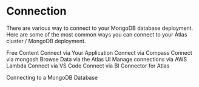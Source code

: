 # Connection

There are various way to connect to your MongoDB database deployment. Here are some of the most common ways you can connect to your Atlas cluster / MongoDB deployment. 

<ResourceGroupTitle>Free Content</ResourceGroupTitle>
<BadgeLink badgeText='Read' colorScheme="yellow" href='https://www.mongodb.com/docs/atlas/driver-connection/'>Connect via Your Application</BadgeLink>
<BadgeLink badgeText='Read' colorScheme="yellow" href='https://www.mongodb.com/docs/atlas/compass-connection/'>Connect via Compass</BadgeLink>
<BadgeLink badgeText='Read' colorScheme="yellow" href='https://www.mongodb.com/docs/atlas/mongo-shell-connection/'>Connect via mongosh</BadgeLink>
<BadgeLink badgeText='Read' colorScheme="yellow" href='https://www.mongodb.com/docs/atlas/atlas-ui/'>Browse Data via the Atlas UI</BadgeLink>
<BadgeLink badgeText='Read' colorScheme="yellow" href='https://www.mongodb.com/docs/atlas/manage-connections-aws-lambda/'>Manage connections via AWS Lambda</BadgeLink>
<BadgeLink badgeText='Read' colorScheme="yellow" href='https://www.mongodb.com/docs/atlas/mongodb-for-vscode/#std-label-mongodb-for-vscode'>Connect via VS Code</BadgeLink>
<BadgeLink badgeText='Read' colorScheme="yellow" href='https://www.mongodb.com/docs/atlas/bi-connection/'>Connect via BI Connector for Atlas</BadgeLink>


<BadgeLink badgeText='Watch' href='https://learn.mongodb.com/courses/connecting-to-a-mongodb-database'>Connecting to a MongoDB Database</BadgeLink>







